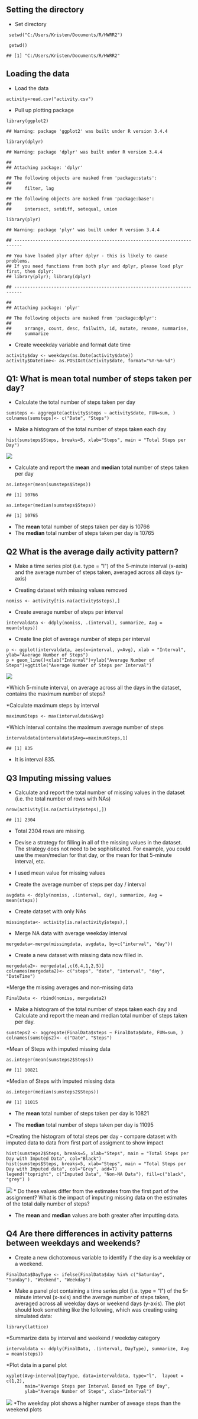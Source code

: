 Setting the directory
---------------------

-   Set directory

<!-- -->

     setwd("C:/Users/Kristen/Documents/R/HWRR2")

     getwd()

    ## [1] "C:/Users/Kristen/Documents/R/HWRR2"

Loading the data
----------------

-   Load the data

<!-- -->

    activity=read.csv("activity.csv")

-   Pull up plotting package

<!-- -->

    library(ggplot2)

    ## Warning: package 'ggplot2' was built under R version 3.4.4

    library(dplyr)

    ## Warning: package 'dplyr' was built under R version 3.4.4

    ## 
    ## Attaching package: 'dplyr'

    ## The following objects are masked from 'package:stats':
    ## 
    ##     filter, lag

    ## The following objects are masked from 'package:base':
    ## 
    ##     intersect, setdiff, setequal, union

    library(plyr)

    ## Warning: package 'plyr' was built under R version 3.4.4

    ## -------------------------------------------------------------------------

    ## You have loaded plyr after dplyr - this is likely to cause problems.
    ## If you need functions from both plyr and dplyr, please load plyr first, then dplyr:
    ## library(plyr); library(dplyr)

    ## -------------------------------------------------------------------------

    ## 
    ## Attaching package: 'plyr'

    ## The following objects are masked from 'package:dplyr':
    ## 
    ##     arrange, count, desc, failwith, id, mutate, rename, summarise,
    ##     summarize

-   Create weeekday variable and format date time

<!-- -->

    activity$day <- weekdays(as.Date(activity$date))
    activity$DateTime<- as.POSIXct(activity$date, format="%Y-%m-%d")

Q1: What is mean total number of steps taken per day?
-----------------------------------------------------

-   Calculate the total number of steps taken per day

<!-- -->

    sumsteps <- aggregate(activity$steps ~ activity$date, FUN=sum, )
    colnames(sumsteps)<- c("Date", "Steps")

-   Make a histogram of the total number of steps taken each day

<!-- -->

    hist(sumsteps$Steps, breaks=5, xlab="Steps", main = "Total Steps per Day")

![](PA1_Template_files/figure-markdown_strict/unnamed-chunk-6-1.png)

-   Calculate and report the **mean** and **median** total number of
    steps taken per day

<!-- -->

    as.integer(mean(sumsteps$Steps))

    ## [1] 10766

    as.integer(median(sumsteps$Steps))

    ## [1] 10765

-   The **mean** total number of steps taken per day is 10766
-   The **median** total number of steps taken per day is 10765

Q2 What is the average daily activity pattern?
----------------------------------------------

-   Make a time series plot (i.e. type = "l") of the 5-minute interval
    (x-axis) and the average number of steps taken, averaged across all
    days (y-axis)

-   Creating dataset with missing values removed

<!-- -->

    nomiss <- activity[!is.na(activity$steps),]

-   Create average number of steps per interval

<!-- -->

    intervaldata <- ddply(nomiss, .(interval), summarize, Avg = mean(steps))

-   Create line plot of average number of steps per interval

<!-- -->

    p <- ggplot(intervaldata, aes(x=interval, y=Avg), xlab = "Interval", ylab="Average Number of Steps")
    p + geom_line()+xlab("Interval")+ylab("Average Number of Steps")+ggtitle("Average Number of Steps per Interval")

![](PA1_Template_files/figure-markdown_strict/unnamed-chunk-10-1.png)

\*Which 5-minute interval, on average across all the days in the
dataset, contains the maximum number of steps?

\*Calculate maximum steps by interval

    maximumSteps <- max(intervaldata$Avg)

\*Which interval contains the maximum average number of steps

    intervaldata[intervaldata$Avg==maximumSteps,1]

    ## [1] 835

-   It is interval 835.

Q3 Imputing missing values
--------------------------

-   Calculate and report the total number of missing values in the
    dataset (i.e. the total number of rows with NAs)

<!-- -->

    nrow(activity[is.na(activity$steps),])

    ## [1] 2304

-   Total 2304 rows are missing.

-   Devise a strategy for filling in all of the missing values in the
    dataset. The strategy does not need to be sophisticated. For
    example, you could use the mean/median for that day, or the mean for
    that 5-minute interval, etc.

-   I used mean value for missing values

-   Create the average number of steps per day / interval

<!-- -->

    avgdata <- ddply(nomiss, .(interval, day), summarize, Avg = mean(steps))

-   Create dataset with only NAs

<!-- -->

    missingdata<- activity[is.na(activity$steps),]

-   Merge NA data with average weekday interval

<!-- -->

    mergedata<-merge(missingdata, avgdata, by=c("interval", "day"))

-   Create a new dataset with missing data now filled in.

<!-- -->

    mergedata2<- mergedata[,c(6,4,1,2,5)]
    colnames(mergedata2)<- c("steps", "date", "interval", "day", "DateTime")

\*Merge the missing averages and non-missing data

    FinalData <- rbind(nomiss, mergedata2)

-   Make a histogram of the total number of steps taken each day and
    Calculate and report the mean and median total number of steps taken
    per day.

<!-- -->

    sumsteps2 <- aggregate(FinalData$steps ~ FinalData$date, FUN=sum, )
    colnames(sumsteps2)<- c("Date", "Steps")

\*Mean of Steps with imputed missing data

    as.integer(mean(sumsteps2$Steps))

    ## [1] 10821

\*Median of Steps with imputed missing data

    as.integer(median(sumsteps2$Steps))

    ## [1] 11015

-   The **mean** total number of steps taken per day is 10821

-   The **median** total number of steps taken per day is 11095

\*Creating the histogram of total steps per day - compare dataset with
imputed data to data from first part of assigment to show impact

    hist(sumsteps2$Steps, breaks=5, xlab="Steps", main = "Total Steps per Day with Imputed Data", col="Black")
    hist(sumsteps$Steps, breaks=5, xlab="Steps", main = "Total Steps per Day with Imputed data", col="Grey", add=T)
    legend("topright", c("Imputed Data", "Non-NA Data"), fill=c("black", "grey") )

![](PA1_Template_files/figure-markdown_strict/unnamed-chunk-22-1.png) \*
Do these values differ from the estimates from the first part of the
assignment? What is the impact of imputing missing data on the estimates
of the total daily number of steps?

-   The **mean** and **median** values are both greater after imputting
    data.

Q4 Are there differences in activity patterns between weekdays and weekends?
----------------------------------------------------------------------------

-   Create a new dichotomous variable to identify if the day is a
    weekday or a weekend.

<!-- -->

    FinalData$DayType <- ifelse(FinalData$day %in% c("Saturday", "Sunday"), "Weekend", "Weekday")

-   Make a panel plot containing a time series plot (i.e. type = "l") of
    the 5-minute interval (x-axis) and the average number of steps
    taken, averaged across all weekday days or weekend days (y-axis).
    The plot should look something like the following, which was
    creating using simulated data:

<!-- -->

    library(lattice) 

\*Summarize data by interval and weekend / weekday category

    intervaldata <- ddply(FinalData, .(interval, DayType), summarize, Avg = mean(steps))

\*Plot data in a panel plot

    xyplot(Avg~interval|DayType, data=intervaldata, type="l",  layout = c(1,2),
           main="Average Steps per Interval Based on Type of Day", 
           ylab="Average Number of Steps", xlab="Interval")

![](PA1_Template_files/figure-markdown_strict/unnamed-chunk-26-1.png)
\*The weekday plot shows a higher number of aveage steps than the
weekend plots
